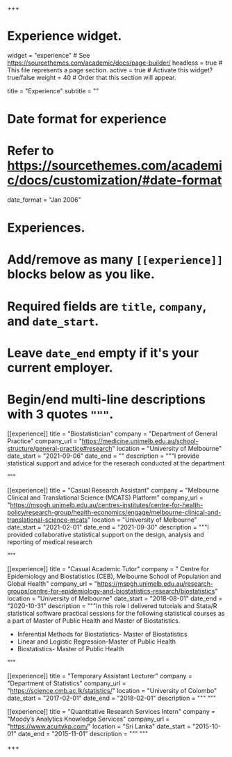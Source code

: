 +++
# Experience widget.
widget = "experience"  # See https://sourcethemes.com/academic/docs/page-builder/
headless = true  # This file represents a page section.
active = true  # Activate this widget? true/false
weight = 40  # Order that this section will appear.

title = "Experience"
subtitle = ""

# Date format for experience
#   Refer to https://sourcethemes.com/academic/docs/customization/#date-format
date_format = "Jan 2006"

# Experiences.
#   Add/remove as many `[[experience]]` blocks below as you like.
#   Required fields are `title`, `company`, and `date_start`.
#   Leave `date_end` empty if it's your current employer.
#   Begin/end multi-line descriptions with 3 quotes `"""`.


[[experience]]
  title = "Biostatistician"
  company = "Department of General Practice"
  company_url = "https://medicine.unimelb.edu.au/school-structure/general-practice#research"
  location = "University of Melbourne"
  date_start = "2021-09-06"
  date_end = ""
  description = """I provide statistical support and advice for the reserach conducted at the department
  
 """


[[experience]]
  title = "Casual Research Assistant"
  company = "Melbourne Clinical and Translational Science (MCATS) Platform"
  company_url = "https://mspgh.unimelb.edu.au/centres-institutes/centre-for-health-policy/research-group/health-economics/engage/melbourne-clinical-and-translational-science-mcats"
  location = "University of Melbourne"
  date_start = "2021-02-01"
  date_end = "2021-09-30"
  description = """I provided collaborative statistical support on the design, analysis and reporting of medical research
  
 """
 
[[experience]]
  title = "Casual Academic Tutor"
  company = " Centre for Epidemiology and Biostatistics (CEB), Melbourne School of Population and Global Health"
  company_url = "https://mspgh.unimelb.edu.au/research-groups/centre-for-epidemiology-and-biostatistics-research/biostatistics"
  location = "University of Melbourne"
  date_start = "2018-08-01"
  date_end = "2020-10-31"
  description = """In this role I delivered tutorials and Stata/R statistical software practical sessions for the following statistical courses as a part of Master of Public Health and Master of Biostatistics.

  * Inferential Methods for Biostatistics- Master of Biostatistics
  * Linear and Logistic Regression-Master of Public Health
  * Biostatistics- Master of Public Health
  
  
   """
   
[[experience]]
  title = "Temporary Assistant Lecturer"
  company = "Department of Statistics"
  company_url = "https://science.cmb.ac.lk/statistics/"
  location = "University of Colombo"
  date_start = "2017-02-01"
  date_end = "2018-02-01"
  description = """ """
  
  [[experience]]
  title = "Quantitative Research Services Intern"
  company = "Moody’s Analytics Knowledge Services"
  company_url = "https://www.acuitykp.com/"
  location = "Sri Lanka"
  date_start = "2015-10-01"
  date_end = "2015-11-01"
  description = """ """

+++
